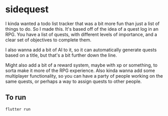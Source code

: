 # sidequest

I kinda wanted a todo list tracker that was a bit more fun than just a list of things to do. So I made this.
It's based off of the idea of a quest log in an RPG. You have a list of quests, with different levels of importance, and a clear set of objectives to complete them.

I also wanna add a bit of AI to it, so it can automatically generate quests based on a title, but that's a bit further down the line.

Might also add a bit of a reward system, maybe with xp or something, to sorta make it more of the RPG experience.
Also kinda wanna add some multiplayer functionality, so you can have a party of people working on the same quests, or perhaps a way to assign quests to other people.

## To run

`flutter run`
